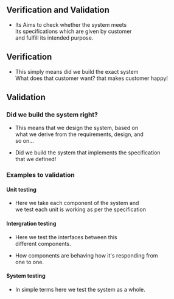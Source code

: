 ## Verification and Validation

- Its Aims to check whether the system meets </br>
  its specifications which are given by customer </br>
  and fulfill its intended purpose.

## Verification

- This simply means did we build the exact system </br>
  What does that customer want? that makes customer happy!


## Validation

### Did we build the system right?

- This means that we design the system, based on </br>
  what we derive from the requirements, design, and <br>
  so on...
  
- Did we build the system that implements the specification </br>
  that we defined!
  
### Examples to validation
 
#### Unit testing

- Here we take each component of the system and </br>
  we test each unit is working as per the specification
  
#### Intergration testing

- Here we test the interfaces between this </br>
  different components.
  
- How components are behaving how it's responding from <br>
  one to one.
  
#### System testing 

- In simple terms here we test the system as a whole.

